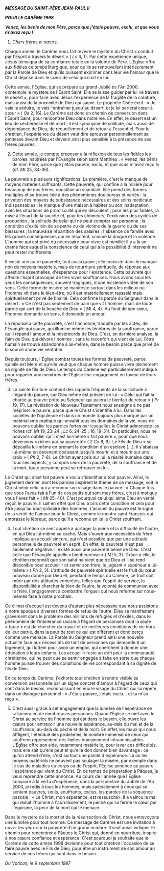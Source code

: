 ***MESSAGE DU SAINT-PÈRE JEAN-PAUL II***

***POUR LE CARÊME 1998***

***Venez, les bénis de mon Père, parce que j'étais pauvre, exclu, et que vous m'avez reçu !***

1. *Chers frères et sœurs,*

Chaque année, le Carême nous fait revivre le mystère du Christ « conduit par l'Esprit à travers le désert » ( *Lc* 4, 1). Par cette expérience unique, Jésus témoigna de sa confiance totale en la volonté du Père. L'Église offre aux fidèles ce temps liturgique, pour qu'ils se renouvellent intérieurement par la Parole de Dieu et qu'ils puissent exprimer dans leur vie l'amour que le Christ dépose dans le cœur de celui qui croit en lui.

Cette année, l'Église, qui se prépare au grand Jubilé de l'An 2000, contemple le mystère de l'Esprit Saint. Elle se laisse guider par lui «à travers le désert », pour faire avec Jésus l'expérience de la fragilité de la créature, mais aussi de la proximité de Dieu qui sauve. Le prophète Osée écrit : « Je vais la séduire, je vais l'entraîner jusqu'au désert, et je lui parlerai cœur à cœur » ( *Os* 2, 16). Le Carême est donc un chemin de conversion dans l'Esprit Saint, pour rencontrer Dieu dans notre vie. En effet, le désert est un lieu de sécheresse et de mort ; il est synonyme de solitude, mais aussi de dépendance de Dieu, de recueillement et de retour à l'essentiel. Pour le chrétien, l'expérience du désert veut dire éprouver personnellement sa petitesse devant Dieu et devenir ainsi plus sensible à la présence de ses frères pauvres.

2. Cette année, je compte proposer à la réflexion de tous les fidèles les paroles inspirées par l'Évangile selon saint Matthieu : « Venez, les bénis de mon Père, parce que j'étais pauvre, exclu, et que vous m'avez reçu !» (cf. *Mt* 25, 34-36).

La pauvreté a plusieurs significations. La première, c'est le manque de moyens matériels suffisants. Cette pauvreté, qui confine à la misère pour beaucoup de nos frères, constitue un scandale. Elle prend des formes multiples et se trouve liée à des phénomènes douloureux et variés : la privation des moyens de subsistance nécessaires et des soins médicaux indispensables ; le manque d'une maison à habiter ou son inadaptation, avec les situations de promiscuité qui en découlent ; pour les plus faibles, la mise à l'écart de la société et, pour les chômeurs, l'exclusion des cycles de production ; la solitude de celui qui ne peut compter sur personne ; la condition d'exilé loin de sa patrie ou de victime de la guerre ou de ses blessures ; la mauvaise répartition des salaires ; l'absence de famille avec les graves conséquences qui en résultent, comme la drogue et la violence. L'homme qui est privé du nécessaire pour vivre est humilié: il y a là un drame face auquel la conscience de celui qui a la possibilité d'intervenir ne peut rester indifférente.

Il existe une autre pauvreté, tout aussi grave ; elle consiste dans le manque non de moyens matériels, mais de nourriture spirituelle, de réponse aux questions essentielles, d'espérance pour l'existence. Cette pauvreté qui affecte l'esprit provoque de très vives souffrances. Nous avons sous les yeux les conséquences, souvent tragiques, d'une existence vidée de son sens. Cette forme de misère se manifeste surtout dans les milieux où l'homme vit dans le bien-être, où il est matériellement rassasié mais spirituellement privé de finalité. Cela confirme la parole du Seigneur dans le désert : « Ce n'est pas seulement de pain que vit l'homme, mais de toute parole qui sort de la bouche de Dieu » ( *Mt* 4, 4). Au fond de son cœur, l'homme demande un sens, il demande un amour.

La réponse à cette pauvreté, c'est l'annonce, traduite par les actes, de l'Évangile qui sauve, qui illumine même les ténèbres de la souffrance, parce qu'il répand l'amour et la miséricorde de Dieu. C'est, en dernière analyse, la faim de Dieu qui dévore l'homme : sans le réconfort qui vient de Lui, l'être humain se trouve abandonné à lui-même, dans le besoin parce que privé de la source d'une vie véritable.

Depuis toujours, l'Église combat toutes les formes de pauvreté, parce qu'elle est Mère et qu'elle veut que chaque homme puisse vivre pleinement sa dignité de fils de Dieu. Le temps du Carême est particulièrement indiqué pour rappeler aux membres de l'Église leur engagement en faveur de leurs frères.

3. La sainte Écriture contient des rappels fréquents de la sollicitude à l'égard du pauvre, car Dieu même est présent en lui : « Celui qui fait la charité au pauvre prête au Seigneur qui paiera le bienfait de retour » ( *Pr* 19, 17). La révélation du Nouveau Testament nous enseigne à ne pas mépriser le pauvre, parce que le Christ s'identifie à lui. Dans les sociétés de l'opulence et dans un monde toujours plus marqué par un matérialisme pratique qui envahit tous les domaines de la vie, nous ne pouvons oublier les paroles fortes par lesquelles le Christ admoneste les riches (cf. *Mt* 19, 23-24 ; *Lc* 6, 24-25 ; 16, 19-31). En particulier, nous ne pouvons oublier qu'il s'est lui-même « fait pauvre », pour que nous devenions « riches par sa pauvreté» ( *2 Co* 8, 9). Le Fils de Dieu « se dépouilla lui-même en prenant la condition d'un esclave [...]; il s'abaissa lui-même en devenant obéissant jusqu'à mourir, et à mourir sur une croix » ( *Ph* 2, 7-8). Le Christ ayant pris sur lui la réalité humaine dans tous ses aspects, y compris ceux de la pauvreté, de la souffrance et de la mort, toute personne peut se retrouver en lui.

Le Christ qui s'est fait pauvre a voulu s'identifier à tout pauvre. Ainsi, le jugement dernier, dont les paroles inspirent le thème de ce message, voit le Christ bénir celui qui a reconnu son visage dans le pauvre : « Chaque fois que vous l'avez fait à l'un de ces petits qui sont mes frères, c'est à moi que vous l'avez fait » ( *Mt* 25, 40). C'est pourquoi celui qui aime Dieu en vérité reçoit le pauvre. Il sait en effet que Dieu a pris cette condition et cela pour être jusqu'au bout solidaire des hommes. L'accueil du pauvre est le signe de la vérité de l'amour pour le Christ, comme le montre saint François qui embrasse le lépreux, parce qu'il a reconnu en lui le Christ souffrant.

4. Tout chrétien se sent appelé à partager la peine et la difficulté de l'autre, en qui Dieu lui-même se cache. Mais s'ouvrir aux nécessités du frère implique un accueil sincère, qui n'est possible que par une attitude personnelle de pauvreté en esprit. En effet, la pauvreté n'est pas seulement négative. Il existe aussi une pauvreté bénie de Dieu. C'est celle que l'Évangile appelle « bienheureuse » ( *Mt* 5, 3). Grâce à elle, le chrétien reconnaît que son salut ne vient que de Dieu et il se rend disponible pour accueillir et servir son frère, le jugeant « supérieur à lui-même » ( *Ph* 2, 3). L'attitude de pauvreté spirituelle est le fruit du cœur nouveau donné par Dieu et, pendant le temps du Carême, ce fruit doit mûrir par des attitudes concrètes, telles que l'esprit de service, la disponibilité à chercher le bien de l'autre, la volonté de communion avec le frère, l'engagement à combattre l'orgueil qui nous referme sur nous-mêmes face à notre prochain.

Ce climat d'accueil est devenu d'autant plus nécessaire que nous assistons à notre époque à diverses formes de refus de l'autre. Elles se manifestent gravement dans le problème des millions de réfugiés et d'exilés, dans le phénomène de l'intolérance raciale à l'égard de personnes dont la seule « faute » est de chercher du travail et de meilleures conditions de vie hors de leur patrie, dans la peur de tout ce qui est différent et donc perçu comme une menace. La Parole du Seigneur prend ainsi une nouvelle actualité face aux nécessités de tant de personnes qui demandent un logement, qui luttent pour avoir un emploi, qui cherchent à donner une éducation à leurs enfants. Les accueillir reste un défi pour la communauté chrétienne, qui ne peut que se sentir engagée à faire en sorte que chaque homme puisse trouver des conditions de vie correspondant à sa dignité de fils de Dieu.

En ce temps du Carême, j'exhorte tout chrétien à rendre visible sa conversion personnelle par un signe concret d'amour à l'égard de ceux qui sont dans le besoin, reconnaissant en eux le visage du Christ qui lui répète, dans un dialogue personnel : « J'étais pauvre, j'étais exclu... et tu m'as reçu ».

5. C'est aussi grâce à cet engagement que la lumière de l'espérance se rallumera en de nombreuses personnes. Quand l'Église se met avec le Christ au service de l'homme qui est dans le besoin, elle ouvre les cœurs pour entrevoir une nouvelle espérance, au-delà du mal et de la souffrance, au-delà du péché et de la mort. En effet, les maux qui nous affligent, l'étendue des problèmes, le nombre immense de ceux qui souffrent représentent des limites humainement infranchissables. L'Église offre son aide, notamment matérielle, pour lever ces difficultés, mais elle sait qu'elle peut et qu'elle doit donner bien davantage : ce qu'on attend d'elle, c'est surtout une parole d'espérance. Là où les moyens matériels ne peuvent pas soulager la misère, par exemple dans le cas de maladies du corps ou de l'esprit, l'Église annonce au pauvre l'espérance qui vient du Christ. En ce temps de préparation à Pâques, je veux reprendre cette annonce. Au cours de l'année que l'Église consacre à la vertu d'espérance, dans la perspective du Jubilé de l'An 2000, je redis à tous les hommes, mais spécialement à ceux qui se sentent pauvres, seuls, souffrants, exclus, les paroles de la séquence pascale : « Le Christ, mon espérance, est ressuscité». Il a vaincu le mal qui réduit l'homme à l'abrutissement, le péché qui lui ferme le cœur par l'égoïsme, la peur de la mort qui le menace.

Dans le mystère de la mort et de la résurrection du Christ, nous entrevoyons une lumière pour tout homme. Ce message de Carême est une invitation à ouvrir les yeux sur la pauvreté d'un grand nombre. Il veut aussi indiquer le chemin pour rencontrer à Pâques le Christ qui, donné en nourriture, inspire à nos cœurs confiance et espérance. C'est pourquoi je souhaite que le Carême de cette année 1998 devienne pour tout chrétien l'occasion de se faire pauvre avec le Fils de Dieu, pour être un instrument de son amour au service de nos frères qui sont dans le besoin.

*Du Vatican, le 9 septembre 1997*